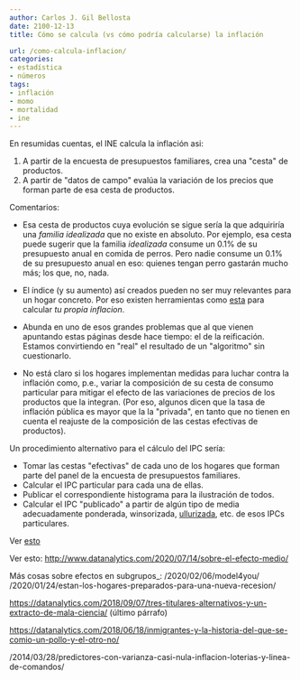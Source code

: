 ```yaml
---
author: Carlos J. Gil Bellosta
date: 2100-12-13
title: Cómo se calcula (vs cómo podría calcularse) la inflación

url: /como-calcula-inflacion/
categories:
- estadística
- números
tags:
- inflación
- momo
- mortalidad
- ine
---
```


En resumidas cuentas, el INE calcula la inflación asi:

1. A partir de la encuesta de presupuestos familiares, crea una "cesta" de productos.
2. A partir de "datos de campo" evalúa la variación de los precios que forman parte de esa cesta de productos.

Comentarios:

* Esa cesta de productos cuya evolución se sigue sería la que adquiriría una _familia idealizada_ que no existe en absoluto. Por ejemplo, esa cesta puede sugerir que la familia _idealizada_ consume un 0.1% de su presupuesto anual en comida de perros. Pero nadie consume un 0.1% de su presupuesto anual en eso: quienes tengan perro gastarán mucho más; los que, no, nada.

* El índice (y su aumento) así creados pueden no ser muy relevantes para un hogar concreto. Por eso existen herramientas como [esta](http://news.bbc.co.uk/2/hi/business/7669072.stm) para calcular _tu propia inflacion_.

* Abunda en uno de esos grandes problemas que al que vienen apuntando estas páginas desde hace tiempo: el de la reificación. Estamos convirtiendo en "real" el resultado de un "algoritmo" sin cuestionarlo.

* No está claro si los hogares implementan medidas para luchar contra la inflación como, p.e., variar la composición de su cesta de consumo particular para mitigar el efecto de las variaciones de precios de los productos que la integran. (Por eso, algunos dicen que la tasa de inflación pública es mayor que la la "privada", en tanto que no tienen en cuenta el reajuste de la composición de las cestas efectivas de productos).

Un procedimiento alternativo para el cálculo del IPC sería:

* Tomar las cestas "efectivas" de cada uno de los hogares que forman parte del panel de la encuesta de presupuestos familiares.
* Calcular el IPC particular para cada una de ellas.
* Publicar el correspondiente histograma para la ilustración de todos.
* Calcular el IPC "publicado" a partir de algún tipo de media adecuadamente ponderada, winsorizada, [ullurizada](http://www.datanalytics.com/...), etc. de esos IPCs particulares.

Ver [esto](http://www.datanalytics.com/2010/10/12/el-indice-de-inflacion-sostenible-que-no-existe/)

Ver esto: http://www.datanalytics.com/2020/07/14/sobre-el-efecto-medio/

Más cosas sobre efectos en subgrupos_: /2020/02/06/model4you/ /2020/01/24/estan-los-hogares-preparados-para-una-nueva-recesion/

https://datanalytics.com/2018/09/07/tres-titulares-alternativos-y-un-extracto-de-mala-ciencia/ (último párrafo)

https://datanalytics.com/2018/06/18/inmigrantes-y-la-historia-del-que-se-comio-un-pollo-y-el-otro-no/

/2014/03/28/predictores-con-varianza-casi-nula-inflacion-loterias-y-linea-de-comandos/
